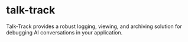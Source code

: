 # talk-track
Talk-Track provides a robust logging, viewing, and archiving solution for debugging AI conversations in your application.
